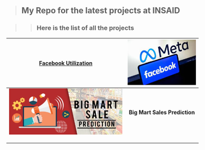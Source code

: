> ## My Repo for the latest projects at INSAID

>> ### Here is the list of all the projects

| [Facebook Utilization](https://github.com/sm24abr/Data_Repo/tree/main/FacebookUtilzn "Facebook Utilization")  | [![t1](https://raw.githubusercontent.com/sm24abr/Data_Repo/main/Images/FacebookUtil.jpg "t1")](http://https://raw.githubusercontent.com/sm24abr/Data_Repo/main/Images/FacebookUtil.jpg "t1")  |
| :------------: | :------------: |
|  [![t2](https://raw.githubusercontent.com/sm24abr/Data_Repo/main/Images/BigMartSales.png "t2")](http://https://raw.githubusercontent.com/sm24abr/Data_Repo/main/Images/BigMartSales.png "t2") | **Big Mart Sales Prediction**  |
|   |   |
|   |   |
|   |   |
